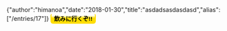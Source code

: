 {"author":"himanoa","date":"2018-01-30","title":"asdadsasdasdasd","alias":["/entries/17"]}
<button class="lets-drink-beer-button" data-user-name="h1manoa" data-text="" data-button-text="" style="background: linear-gradient(to bottom, #ffffff 15%,#ffffff 15%,#ffdd00 47%);border: 2px solid #ffdd00;border-top-color: #ffffff;font-weight: bold;border-radius: 6px;">飲みに行くぞ!!</button>
